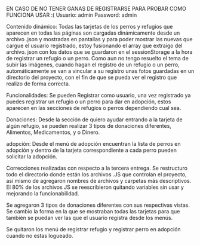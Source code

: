 EN CASO DE NO TENER GANAS DE REGISTRARSE PARA PROBAR COMO FUNCIONA USAR :(
Usuario: admin
Password: admin

Contenido dinámico:
Todas las tarjetas de los perros y refugios que aparecen en todas las páginas son cargadas dinámicamente desde un archivo .json y mostradas en pantallas y para poder mostrar
las nuevas que cargue el usuario registrado, estoy fusionando el array que extraigo del archivo. json con los datos que se guardaron en el sessionStorage a la hora de registrar un refugio o un perro.
Como aun no tengo resuelto el tema de subir las imágenes, cuando hagan el registro de un refugio o un perro, automáticamente se van a vincular a su registro unas fotos guardadas en un directorio del proyecto, con el fin de que se pueda ver el registro que realizo de forma correcta.

Funcionalidades:
Se pueden Registrar como usuario, una vez registrado ya puedes registrar un refugio o un perro para dar en adopción, estos aparecen en las secciones de refugios o perros
dependiendo cual sea.

Donaciones:
Desde la sección de quiero ayudar entrando a la tarjeta de algún refugio, se pueden realizar 3 tipos de donaciones diferentes, Alimentos, Medicamentos, y o Dinero.

adopción:
Desde el menú de adopción encuentran la lista de perros en adopción y dentro de la tarjeta correspondiente a cada perro pueden solicitar la adopción.

Correcciones realizadas con respecto a la tercera entrega.
Se restructuro todo el directorio donde están los archivos .JS que controlan el proyecto, así mismo de agregaron nombres de archivos y carpetas más descriptivos.
El 80% de los archivos JS se reescribieron quitando variables sin usar y mejorando la funcionabilidad.

Se agregaron 3 tipos de donaciones diferentes con sus respectivas vistas.
Se cambio la forma en la que se mostraban todas las tarjetas para que también se puedan ver las que el usuario registra desde los menús. 

Se quitaron los menú de registrar refugio y registrar perro en adopción cuando no estas logueado.



